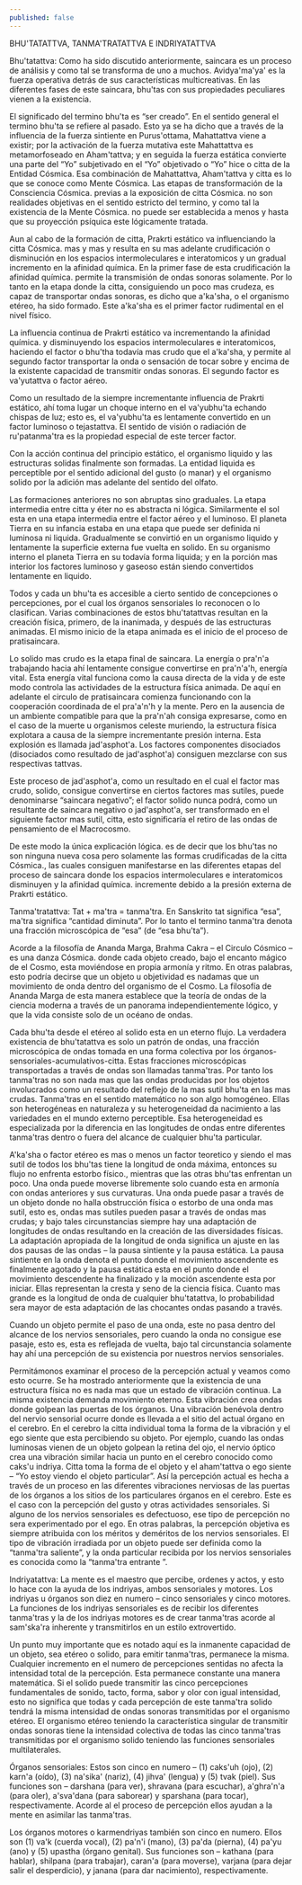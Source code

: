 ```yaml
---
published: false
---
```


BHU'TATATTVA, TANMA'TRATATTVA E INDRIYATATTVA

Bhu'tatattva: Como ha sido discutido anteriormente, saincara es un proceso de análisis y como tal se transforma de uno a muchos. Avidya'ma'ya' es la fuerza operativa detrás de sus características multicreativas. En las diferentes fases de este saincara, bhu'tas con sus propiedades peculiares vienen a la existencia.

El significado del termino bhu'ta es “ser creado”. En el sentido general el termino bhu'ta se refiere al pasado. Esto ya se ha dicho que a través de la influencia de la fuerza sintiente en Purus'ottama, Mahattattva viene a existir; por la activación de la fuerza mutativa este Mahattattva es metamorfoseado en Aham'tattva; y en seguida la fuerza estática convierte una parte del “Yo” subjetivado en el “Yo” objetivado o “Yo” hice o citta de la Entidad Cósmica. Esa combinación de Mahattattva, Aham'tattva y citta es lo que se conoce como Mente Cósmica. Las etapas de transformación de la Consciencia Cósmica. previas a la exposición de citta Cósmica. no son realidades objetivas en el sentido estricto del termino, y como tal la existencia de la Mente Cósmica. no puede ser establecida a menos y hasta que su proyección psíquica este lógicamente tratada.

Aun al cabo de la formación de citta, Prakrti estático va influenciando la citta Cósmica. mas y mas y resulta en su mas adelante crudificación o disminución en los espacios intermoleculares e interatomicos y un gradual incremento en la afinidad química. En la primer fase de esta crudificación la afinidad química. permite la transmisión de ondas sonoras solamente. Por lo tanto en la etapa donde la citta, consiguiendo un poco mas crudeza, es capaz de transportar ondas sonoras, es dicho que a'ka'sha, o el organismo etéreo, ha sido formado. Este a'ka'sha es el primer factor rudimental en el nivel físico.

La influencia continua de Prakrti estático va incrementando la afinidad química. y disminuyendo los espacios intermoleculares e interatomicos, haciendo el factor o bhu'tha todavía mas crudo que el a'ka'sha, y permite al segundo factor transportar la onda o sensación de tocar sobre y encima de la existente capacidad de transmitir ondas sonoras. El segundo factor es va'yutattva o factor aéreo.

Como un resultado de la siempre incrementante influencia de Prakrti estático, ahí toma lugar un choque interno en el va'yubhu'ta echando chispas de luz; esto es, el va'yubhu'ta es lentamente convertido en un factor luminoso o tejastattva. El sentido de visión o radiación de ru'patanma'tra es la propiedad especial de este tercer factor.

Con la acción continua del principio estático, el organismo liquido y las estructuras solidas finalmente son formadas. La entidad liquida es perceptible por el sentido adicional del gusto (o manar) y el organismo solido por la adición mas adelante del sentido del olfato.

Las formaciones anteriores no son abruptas sino graduales. La etapa intermedia entre citta y éter no es abstracta ni lógica. Similarmente el sol esta en una etapa intermedia entre el factor aéreo y el luminoso. El planeta Tierra en su infancia estaba en una etapa que puede ser definida ni luminosa ni liquida. Gradualmente se convirtió en un organismo liquido y lentamente la superficie externa fue vuelta en solido. En su organismo interno el planeta Tierra en su todavía forma liquida; y en la porción mas interior los factores luminoso y gaseoso están siendo convertidos lentamente en liquido.

Todos y cada un bhu'ta es accesible a cierto sentido de concepciones o percepciones, por el cual los órganos sensoriales lo reconocen o lo clasifican. Varias combinaciones de estos bhu'tatattvas resultan en la creación física, primero, de la inanimada, y después de las estructuras animadas. El mismo inicio de la etapa animada es el inicio de el proceso de pratisaincara.

Lo solido mas crudo es la etapa final de saincara. La energía o pra'n'a trabajando hacia ahí lentamente consigue convertirse en pra'n'a'h, energía vital. Esta energía vital funciona como la causa directa de la vida y de este modo controla las actividades de la estructura física animada. De aquí en adelante el circulo de pratisaincara comienza funcionando con la cooperación coordinada de el pra'a'n'h y la mente. Pero en la ausencia de un ambiente compatible para que la pra'n'ah consiga expresarse, como en el caso de la muerte u organismos celeste muriendo, la estructura física explotara a causa de la siempre incrementante presión interna. Esta explosión es llamada jad'asphot'a. Los factores componentes disociados (disociados como resultado de jad'asphot'a) consiguen mezclarse con sus respectivas tattvas.

Este proceso de jad'asphot'a, como un resultado en el cual el factor mas crudo, solido, consigue convertirse en ciertos factores mas sutiles, puede denominarse “saincara negativo”; el factor solido nunca podrá, como un resultante de saincara negativo o jad'asphot'a, ser transformado en el siguiente factor mas sutil, citta, esto significaría el retiro de las ondas de pensamiento de el Macrocosmo.

De este modo la única explicación lógica. es de decir que los bhu'tas no son ninguna nueva cosa pero solamente las formas crudificadas de la citta Cósmica., las cuales consiguen manifestarse en las diferentes etapas del proceso de saincara donde los espacios intermoleculares e interatomicos disminuyen y la afinidad química. incremente debido a la presión externa de Prakrti estático.

Tanma'tratattva: Tat + ma'tra = tanma'tra. En Sanskrito tat significa “esa”, ma'tra significa “cantidad diminuta”. Por lo tanto el termino tanma'tra denota una fracción microscópica de “esa” (de “esa bhu'ta”).

Acorde a la filosofía de Ananda Marga, Brahma Cakra – el Circulo Cósmico – es una danza Cósmica. donde cada objeto creado, bajo el encanto mágico de el Cosmo, esta moviéndose en propia armonía y ritmo. En otras palabras, esto podría decirse que un objeto u objetividad es nadamas que un movimiento de onda dentro del organismo de el Cosmo. La filosofía de Ananda Marga de esta manera establece que la teoría de ondas de la ciencia moderna a través de un panorama independientemente lógico, y que la vida consiste solo de un océano de ondas.

Cada bhu'ta desde el etéreo al solido esta en un eterno flujo. La verdadera existencia de bhu'tatattva es solo un patrón de ondas, una fracción microscópica de ondas tomada en una forma colectiva por los órganos-sensoriales-acumulativos-citta. Estas fracciones microscópicas transportadas a través de ondas son llamadas tanma'tras. Por tanto los tanma'tras no son nada mas que las ondas producidas por los objetos involucrados como un resultado del reflejo de la mas sutil bhu'ta en las mas crudas. Tanma'tras en el sentido matemático no son algo homogéneo. Ellas son heterogéneas en naturaleza y su heterogeneidad da nacimiento a las variedades en el mundo externo perceptible. Esa heterogeneidad es especializada por la diferencia en las longitudes de ondas entre diferentes tanma'tras dentro o fuera del alcance de cualquier bhu'ta particular.

A'ka'sha o factor etéreo es mas o menos un factor teoretico y siendo el mas sutil de todos los bhu'tas tiene la longitud de onda máxima, entonces su flujo no enfrenta estorbo físico., mientras que las otras bhu'tas enfrentan un poco. Una onda puede moverse libremente solo cuando esta en armonía con ondas anteriores y sus curvaturas. Una onda puede pasar a través de un objeto donde no halla obstrucción física o estorbo de una onda mas sutil, esto es, ondas mas sutiles pueden pasar a través de ondas mas crudas; y bajo tales circunstancias siempre hay una adaptación de longitudes de ondas resultando en la creación de las diversidades físicas. La adaptación apropiada de la longitud de onda significa un ajuste en las dos pausas de las ondas – la pausa sintiente y la pausa estática. La pausa sintiente en la onda denota el punto donde el movimiento ascendente es finalmente agotado y la pausa estática esta en el punto donde el movimiento descendente ha finalizado y la moción ascendente esta por iniciar. Ellas representan la cresta y seno de la ciencia física. Cuanto mas grande es la longitud de onda de cualquier bhu'tatattva, lo probabilidad sera mayor de esta adaptación de las chocantes ondas pasando a través.

Cuando un objeto permite el paso de una onda, este no pasa dentro del alcance de los nervios sensoriales, pero cuando la onda no consigue ese pasaje, esto es, esta es reflejada de vuelta, bajo tal circunstancia solamente hay ahí una percepción de su existencia por nuestros nervios sensoriales.

Permitámonos examinar el proceso de la percepción actual y veamos como esto ocurre. Se ha mostrado anteriormente que la existencia de una estructura física no es nada mas que un estado de vibración continua. La misma existencia demanda movimiento eterno. Esta vibración crea ondas donde golpean las puertas de los órganos. Una vibración benévola dentro del nervio sensorial ocurre donde es llevada a el sitio del actual órgano en el cerebro. En el cerebro la citta individual toma la forma de la vibración y el ego siente que esta percibiendo su objeto. Por ejemplo, cuando las ondas luminosas vienen de un objeto golpean la retina del ojo, el nervio óptico crea una vibración similar hacia un punto en el cerebro conocido como caks'u indriya. Citta toma la forma de el objeto y el aham'tattva o ego siente – “Yo estoy viendo el objeto particular”. Así la percepción actual es hecha a través de un proceso en las diferentes vibraciones nerviosas de las puertas de los órganos a los sitios de los particulares órganos en el cerebro. Este es el caso con la percepción del gusto y otras actividades sensoriales. Si alguno de los nervios sensoriales es defectuoso, ese tipo de percepción no sera experimentado por el ego. En otras palabras, la percepción objetiva es siempre atribuida con los méritos y deméritos de los nervios sensoriales. El tipo de vibración irradiada por un objeto puede ser definida como la “tanma'tra saliente”, y la onda particular recibida por los nervios sensoriales es conocida como la “tanma'tra entrante ”.

Indriyatattva: La mente es el maestro que percibe, ordenes y actos, y esto lo hace con la ayuda de los indriyas, ambos sensoriales y motores. Los indriyas u órganos son diez en numero – cinco sensoriales y cinco motores. La funciones de los indriyas sensoriales es de recibir los diferentes tanma'tras y la de los indriyas motores es de crear tanma'tras acorde al sam'ska'ra inherente y transmitirlos en un estilo extrovertido.

Un punto muy importante que es notado aquí es la inmanente capacidad de un objeto, sea etéreo o solido, para emitir tanma'tras, permanece la misma. Cualquier incremento en el numero de percepciones sentidas no afecta la intensidad total de la percepción. Esta permanece constante una manera matemática. Si el solido puede transmitir las cinco percepciones fundamentales de sonido, tacto, forma, sabor y olor con igual intensidad, esto no significa que todas y cada percepción de este tanma'tra solido tendrá la misma intensidad de ondas sonoras transmitidas por el organismo etéreo. El organismo etéreo teniendo la característica singular de transmitir ondas sonoras tiene la intensidad colectiva de todas las cinco tanma'tras transmitidas por el organismo solido teniendo las funciones sensoriales multilaterales.

Órganos sensoriales: Estos son cinco en numero – (1) caks'uh (ojo), (2) karn'a (oído), (3) na'sika' (nariz), (4) jihva' (lengua) y (5) tvak (piel). Sus funciones son – darshana (para ver), shravana (para escuchar), a'ghra'n'a (para oler), a'sva'dana (para saborear) y sparshana (para tocar), respectivamente. Acorde al el proceso de percepción ellos ayudan a la mente en asimilar las tanma'tras.

Los órganos motores o karmendriyas también son cinco en numero. Ellos son (1) va'k (cuerda vocal), (2) pa'n'i (mano), (3) pa'da (pierna), (4) pa'yu (ano) y (5) upastha (órgano genital). Sus funciones son – kathana (para hablar), shilpana (para trabajar), caran'a (para moverse), varjana (para dejar salir el desperdicio), y janana (para dar nacimiento), respectivamente.

